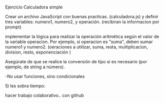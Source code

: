 

Ejercicio Calculadora simple

Crear un archivo JavaScript con buenas practicas. (calculadora.js) y definir tres variables: numero1, numero2, y operación. (recibiran la informacion por prompt)

implementar la lógica para realizar la operación aritmética según el valor de la variable operacion. Por ejemplo, si operacion es "suma", deben sumar numero1 y numero2. (oeraciones a utilizar, suma, resta, multiplicacion, division, resto, exponenciación )

Asegúrate de que se realice la conversión de tipo si es necesario (por ejemplo, de string a número).

-No usar funciones, sino condicionales


Si les sobra tiempo:

hacer trabajo colaborativo..
con github